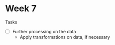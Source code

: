 # Week 7

Tasks

- [ ] Further processing on the data
   - Apply transformations on data, if necessary
   
